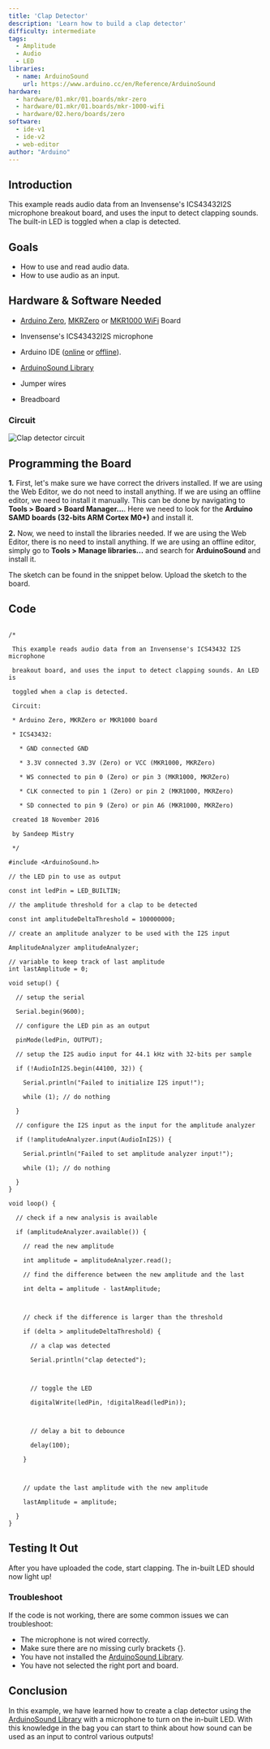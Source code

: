 ```yaml
---
title: 'Clap Detector'
description: 'Learn how to build a clap detector'
difficulty: intermediate
tags: 
  - Amplitude
  - Audio 
  - LED
libraries:
  - name: ArduinoSound
    url: https://www.arduino.cc/en/Reference/ArduinoSound
hardware:
  - hardware/01.mkr/01.boards/mkr-zero
  - hardware/01.mkr/01.boards/mkr-1000-wifi
  - hardware/02.hero/boards/zero
software:
  - ide-v1
  - ide-v2
  - web-editor
author: "Arduino"
---
```

## Introduction
This example reads audio data from an Invensense's ICS43432I2S microphone breakout board, and uses the input to detect clapping sounds. The built-in LED is toggled when a clap is detected.

## Goals

- How to use and read audio data.
- How to use audio as an input.

## Hardware & Software Needed

- [Arduino Zero](https://store.arduino.cc/arduino-zero), [MKRZero](https://store.arduino.cc/arduino-mkr-zero-i2s-bus-sd-for-sound-music-digital-audio-data?queryID=undefined)  or [MKR1000 WiFi](https://store.arduino.cc/arduino-mkr1000-wifi-with-headers-mounted) Board

- Invensense's ICS43432I2S microphone
- Arduino IDE ([online](https://create.arduino.cc/) or [offline](https://www.arduino.cc/en/main/software)).
- [ArduinoSound Library](https://www.arduino.cc/en/Reference/ArduinoSound)
- Jumper wires
- Breadboard

### Circuit

![Clap detector circuit](assets/I2SMIC.png)


## Programming the Board


**1.** First, let's make sure we have correct the drivers installed. If we are using the Web Editor, we do not need to install anything. If we are using an offline editor, we need to install it manually. This can be done by navigating to **Tools > Board > Board Manager...**. Here we need to look for the **Arduino SAMD boards (32-bits ARM Cortex M0+)** and install it. 

**2.** Now, we need to install the libraries needed. If we are using the Web Editor, there is no need to install anything. If we are using an offline editor, simply go to **Tools > Manage libraries...** and search for **ArduinoSound** and install it.


The sketch can be found in the snippet below. Upload the sketch to the board.



## Code

```arduino

/*

 This example reads audio data from an Invensense's ICS43432 I2S microphone

 breakout board, and uses the input to detect clapping sounds. An LED is

 toggled when a clap is detected.

 Circuit:

 * Arduino Zero, MKRZero or MKR1000 board

 * ICS43432:

   * GND connected GND

   * 3.3V connected 3.3V (Zero) or VCC (MKR1000, MKRZero)

   * WS connected to pin 0 (Zero) or pin 3 (MKR1000, MKRZero)

   * CLK connected to pin 1 (Zero) or pin 2 (MKR1000, MKRZero)

   * SD connected to pin 9 (Zero) or pin A6 (MKR1000, MKRZero)

 created 18 November 2016

 by Sandeep Mistry

 */

#include <ArduinoSound.h>

// the LED pin to use as output

const int ledPin = LED_BUILTIN;

// the amplitude threshold for a clap to be detected

const int amplitudeDeltaThreshold = 100000000;

// create an amplitude analyzer to be used with the I2S input

AmplitudeAnalyzer amplitudeAnalyzer;

// variable to keep track of last amplitude
int lastAmplitude = 0;

void setup() {

  // setup the serial

  Serial.begin(9600);

  // configure the LED pin as an output

  pinMode(ledPin, OUTPUT);

  // setup the I2S audio input for 44.1 kHz with 32-bits per sample

  if (!AudioInI2S.begin(44100, 32)) {

    Serial.println("Failed to initialize I2S input!");

    while (1); // do nothing

  }

  // configure the I2S input as the input for the amplitude analyzer

  if (!amplitudeAnalyzer.input(AudioInI2S)) {

    Serial.println("Failed to set amplitude analyzer input!");

    while (1); // do nothing

  }
}

void loop() {

  // check if a new analysis is available

  if (amplitudeAnalyzer.available()) {

    // read the new amplitude

    int amplitude = amplitudeAnalyzer.read();

    // find the difference between the new amplitude and the last

    int delta = amplitude - lastAmplitude;



    // check if the difference is larger than the threshold

    if (delta > amplitudeDeltaThreshold) {

      // a clap was detected

      Serial.println("clap detected");



      // toggle the LED

      digitalWrite(ledPin, !digitalRead(ledPin));



      // delay a bit to debounce

      delay(100);

    }



    // update the last amplitude with the new amplitude

    lastAmplitude = amplitude;

  }
}
```

## Testing It Out

After you have uploaded the code, start clapping. The in-built LED should now light up!

### Troubleshoot

If the code is not working, there are some common issues we can troubleshoot:

- The microphone is not wired correctly.
- Make sure there are no missing curly brackets {}.
- You have not installed the [ArduinoSound Library](https://www.arduino.cc/en/Reference/ArduinoSound).
- You have not selected the right port and board.

## Conclusion

In this example, we have learned how to create a clap detector using the [ArduinoSound Library](https://www.arduino.cc/en/Reference/ArduinoSound) with a microphone to turn on the in-built LED. With this knowledge in the bag you can start to think about how sound can be used as an input to control various outputs!